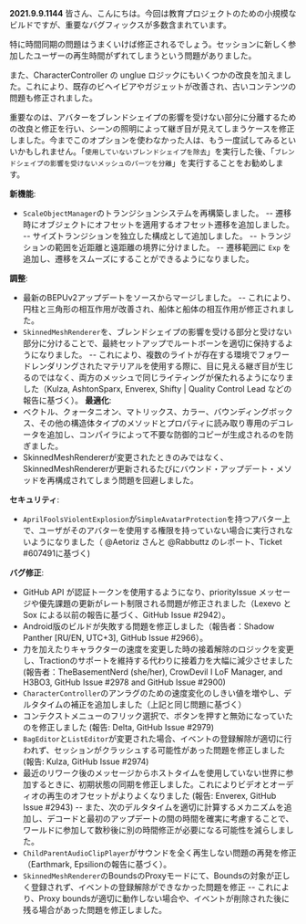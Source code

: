**2021.9.9.1144**
皆さん、こんにちは。今回は教育プロジェクトのための小規模なビルドですが、重要なバグフィックスが多数含まれています。

特に時間同期の問題はうまくいけば修正されるでしょう。セッションに新しく参加したユーザーの再生時間がずれてしまうという問題がありました。

また、CharacterController の unglue ロジックにもいくつかの改良を加えました。これにより、既存のビヘイビアやガジェットが改善され、古いコンテンツの問題も修正されました。

重要なのは、アバターをブレンドシェイプの影響を受けない部分に分離するための改良と修正を行い、シーンの照明によって継ぎ目が見えてしまうケースを修正しました。今までこのオプションを使わなかった人は、もう一度試してみるといいかもしれません。「`使用していないブレンドシェイプを除去`」を実行した後、「`ブレンドシェイプの影響を受けないメッシュのパーツを分離`」を実行することをお勧めします。

**新機能**:
- `ScaleObjectManager`のトランジションシステムを再構築しました。
-- 遷移時にオブジェクトにオフセットを適用するオフセット遷移を追加しました。
-- サイズトランジションを独立した構成として追加しました。
-- トランジションの範囲を近距離と遠距離の境界に分けました。
-- 遷移範囲に `Exp` を追加し、遷移をスムーズにすることができるようになりました。

**調整**:
- 最新のBEPUv2アップデートをソースからマージしました。
-- これにより、円柱と三角形の相互作用が改善され、船体と船体の相互作用が修正されました。
- `SkinnedMeshRenderer`を、ブレンドシェイプの影響を受ける部分と受けない部分に分けることで、最終セットアップでルートボーンを適切に保持するようになりました。
-- これにより、複数のライトが存在する環境でフォワードレンダリングされたマテリアルを使用する際に、目に見える継ぎ目が生じるのではなく、両方のメッシュで同じライティングが保たれるようになりました（Kulza, AshtonSparx, Enverex, Shifty | Quality Control Lead などの報告に基づく）。
**最適化**:
- ベクトル、クォータニオン、マトリックス、カラー、バウンディングボックス、その他の構造体タイプのメソッドとプロパティに読み取り専用のデコレータを追加し、コンパイラによって不要な防御的コピーが生成されるのを防ぎました。
- SkinnedMeshRendererが変更されたときのみではなく、SkinnedMeshRendererが更新されるたびにバウンド・アップデート・メソッドを再構成されてしまう問題を回避しました。

**セキュリティ**:
- `AprilFoolsViolentExplosion`が`SimpleAvatarProtection`を持つアバター上で、ユーザがそのアバターを使用する権限を持っていない場合に実行されないようになりました（ @Aetoriz さんと @Rabbuttz のレポート、Ticket #607491に基づく)

**バグ修正**:
- GitHub API が認証トークンを使用するようになり、priorityIssue メッセージや優先課題の更新がレート制限される問題が修正されました（Lexevo と Sox による以前の報告に基づく、GitHub Issue #2942）。
- Android版のビルドが失敗する問題を修正しました（報告者：Shadow Panther [RU/EN, UTC+3], GitHub Issue #2966）。
- 力を加えたりキャラクターの速度を変更した時の接着解除のロジックを変更し、Tractionのサポートを維持する代わりに接着力を大幅に減少させました(報告者：TheBasementNerd (she/her), CrowDevil I LoF Manager, and H3BO3, GitHub Issue #2978 and GitHub Issue #2900)
- `CharacterController`のアンラグのための速度変化のしきい値を増やし、デルタタイムの補正を追加しました（上記と同じ問題に基づく）
- コンテクストメニューのフリック選択で、ボタンを押すと無効になっていたのを修正しました (報告: Delta, GitHub Issue #2979)
- `BagEditor`と`ListEditor`が変更された場合、イベントの登録解除が適切に行われず、セッションがクラッシュする可能性があった問題を修正しました (報告: Kulza, GitHub Issue #2974)
- 最近のリワーク後のメッセージからホストタイムを使用していない世界に参加するときに、初期状態の同期を修正しました。これによりビデオとオーディオの再生のオフセットがよりよくなりました (報告: Enverex, GitHub Issue #2943)
-- また、次のデルタタイムを適切に計算するメカニズムを追加し、デコードと最初のアップデートの間の時間を確実に考慮することで、ワールドに参加して数秒後に別の時間修正が必要になる可能性を減らしました。
- `ChildParentAudioClipPlayer`がサウンドを全く再生しない問題の再発を修正（Earthmark, Epsilionの報告に基づく）。
- `SkinnedMeshRenderer`のBoundsのProxyモードにて、Boundsの対象が正しく登録されず、イベントの登録解除ができなかった問題を修正
-- これにより、Proxy boundsが適切に動作しない場合や、イベントが削除された後に残る場合があった問題を修正しました。
